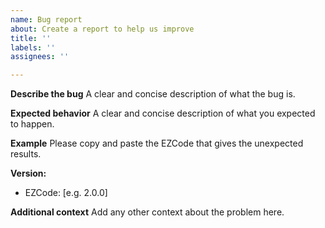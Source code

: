 ```yaml
---
name: Bug report
about: Create a report to help us improve
title: ''
labels: ''
assignees: ''

---
```


**Describe the bug**
A clear and concise description of what the bug is.

**Expected behavior**
A clear and concise description of what you expected to happen.

**Example**
Please copy and paste the EZCode that gives the unexpected results.

**Version:**
 - EZCode: [e.g. 2.0.0]

**Additional context**
Add any other context about the problem here.
